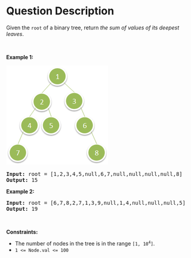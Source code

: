 # Question Description

Given the <code>root</code> of a binary tree, return <em>the sum of values of its deepest leaves</em>.
<p>&nbsp;</p>
<p><strong>Example 1:</strong></p>
<img alt="" src="1483_ex1.png" style="width: 273px; height: 265px;" />
<pre>
<strong>Input:</strong> root = [1,2,3,4,5,null,6,7,null,null,null,null,8]
<strong>Output:</strong> 15
</pre>

<p><strong>Example 2:</strong></p>

<pre>
<strong>Input:</strong> root = [6,7,8,2,7,1,3,9,null,1,4,null,null,null,5]
<strong>Output:</strong> 19
</pre>

<p>&nbsp;</p>
<p><strong>Constraints:</strong></p>

<ul>
	<li>The number of nodes in the tree is in the range <code>[1, 10<sup>4</sup>]</code>.</li>
	<li><code>1 &lt;= Node.val &lt;= 100</code></li>
</ul>
